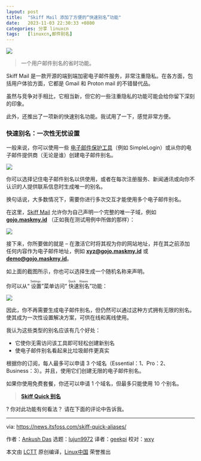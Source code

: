 ```yaml
---
layout: post
title:	"Skiff Mail 添加了方便的“快速别名”功能"
date:	2023-11-03 22:30:33 +0800 
categories:	分享 linuxcn 
tags:	[linuxcn,邮件别名]
---
```



![](/Asserts/Images//attachment/album/202311/03/222957cr3rujs9rvxjm9x7.jpg)



> 
> 一个用户邮件别名的省时功能。
> 
> 
> 


Skiff Mail 是一款开源的端到端加密电子邮件服务，非常注重隐私。在各方面，包括用户体验方面，它都是 Gmail 和 Proton mail 的不错替代品。


虽然与竞争对手相比，它相当新，但它的一些注重隐私的功能可能会给你留下深刻的印象。


此外，还推出了一项新的快速别名功能。我试用了一下，感觉非常方便。


### 快速别名：一次性无忧设置


一般来说，你可以使用一些 [电子邮件保护工具](https://itsfoss.com/protect-email-address/)（例如 SimpleLogin）或从你的电子邮件提供商（无论是谁）创建电子邮件别名。


![](/Asserts/Images//attachment/album/202311/03/223034ij8ezs0es8l190s1.jpg)


你可以选择记住电子邮件别名以供使用，或者在每次注册服务、新闻通讯或向你不认识的人提供联系信息时生成唯一的别名。


换句话说，大多数情况下，需要你进行多次交互才能使用多个电子邮件别名。


在这里，[Skiff Mail](https://skiff.com/mail) 允许你为自己声明一个完整的唯一子域，例如 **[gojo.maskmy.id](http://gojo.maskmy.id)** （正如我在测试用例中所做的那样）：


![](/Asserts/Images//attachment/album/202311/03/223034o5tzhk07tby48y0q.jpg)


接下来，你所要做的就是 – 在激活它时将其视为你的网站地址，并在其之前添加任何内容作为电子邮件地址，例如 **[xyz@gojo.maskmy.id](https://news.itsfoss.com/cdn-cgi/l/email-protection)** 或 **[demo@gojo.maskmy.id](https://news.itsfoss.com/cdn-cgi/l/email-protection)**。


如上面的截图所示，你也可以选择生成一个随机名称来声明。


你可以从“<ruby> 设置 <rt>  Settings </rt></ruby>”菜单访问“<ruby> 快速别名 <rt>  Quick Aliases </rt></ruby>”功能：


![](/Asserts/Images//attachment/album/202311/03/223035rkv7h5k5pw74cahq.png)


因此，你不再需要生成电子邮件别名，但仍然可以通过这种方式拥有无限的别名。使其成为一次性设置解决方案，可供在线和离线使用。


我认为这些类型的别名应该有几个好处：


* 它使你无需访问该工具即可轻松创建新别名
* 使电子邮件别名看起来比垃圾邮件更真实


根据你的订阅，每人最多可以申请 3 个域名（Essential：1、Pro：2、Business：3）。并且，使用它们创建无限的电子邮件别名。


如果你使用免费套餐，你还可以申请 1 个域名，但最多只能使用 10 个别名。



> 
> **[Skiff Quick 别名](https://skiff.com/quick-alias)**
> 
> 
> 


? 你对此功能有何看法？ 请在下面的评论中告诉我。




---


via: <https://news.itsfoss.com/skiff-quick-aliases/>


作者：[Ankush Das](https://news.itsfoss.com/author/ankush/) 选题：[lujun9972](https://github.com/lujun9972) 译者：[geekpi](https://github.com/geekpi) 校对：[wxy](https://github.com/wxy)


本文由 [LCTT](https://github.com/LCTT/TranslateProject) 原创编译，[Linux中国](https://linux.cn/) 荣誉推出
